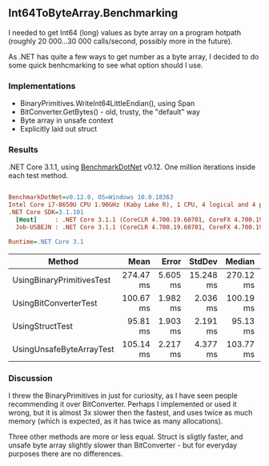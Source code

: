 ## Int64ToByteArray.Benchmarking

I needed to get Int64 (long) values as byte array on a program hotpath (roughly 20 000...30 000 calls/second, possibly more in the future).


As .NET has quite a few ways to get number as a byte array, I decided to do some quick benhcmarking to see what option should I use.


### Implementations

* BinaryPrimitives.WriteInt64LittleEndian(), using Span
* BitConverter.GetBytes() - old, trusty, the "default" way
* Byte array in unsafe context
* Explicitly laid out struct


### Results

.NET Core 3.1.1, using [BenchmarkDotNet](https://benchmarkdotnet.org/) v0.12. One million iterations inside each test method.

``` ini

BenchmarkDotNet=v0.12.0, OS=Windows 10.0.18363
Intel Core i7-8650U CPU 1.90GHz (Kaby Lake R), 1 CPU, 4 logical and 4 physical cores
.NET Core SDK=3.1.101
  [Host]     : .NET Core 3.1.1 (CoreCLR 4.700.19.60701, CoreFX 4.700.19.60801), X64 RyuJIT
  Job-USBEJN : .NET Core 3.1.1 (CoreCLR 4.700.19.60701, CoreFX 4.700.19.60801), X64 RyuJIT

Runtime=.NET Core 3.1  

```
|                    Method |      Mean |    Error |    StdDev |    Median |      Gen 0 |     Gen 1 |     Gen 2 | Allocated |
|-------------------------- |----------:|---------:|----------:|----------:|-----------:|----------:|----------:|----------:|
| UsingBinaryPrimitivesTest | 274.47 ms | 5.605 ms | 15.248 ms | 270.12 ms | 11000.0000 | 3666.6667 | 1000.0000 |  68.66 MB |
|     UsingBitConverterTest | 100.67 ms | 1.982 ms |  2.036 ms | 100.19 ms |  5666.6667 | 2333.3333 |  666.6667 |  38.15 MB |
|           UsingStructTest |  95.81 ms | 1.903 ms |  2.191 ms |  95.13 ms |  5600.0000 | 2200.0000 |  600.0000 |  38.15 MB |
|  UsingUnsafeByteArrayTest | 105.14 ms | 2.217 ms |  4.377 ms | 103.77 ms |  5666.6667 | 2333.3333 |  666.6667 |  38.15 MB |


### Discussion

I threw the BinaryPrimitives in just for curiosity, as I have seen people recommending it over BitConverter. Perhaps I implemented or used it wrong, but it is almost 3x slower then the fastest, and uses twice as much memory (which is expected, as it has twice as many allocations).

Three other methods are more or less equal. Struct is sligtly faster, and unsafe byte array slightly slower than BitConverter - but for everyday purposes there are no differences.